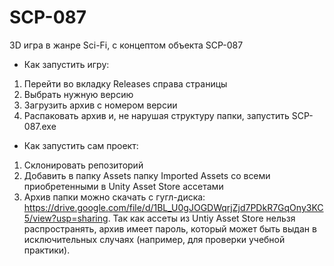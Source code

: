 # SCP-087
3D игра в жанре Sci-Fi, с концептом объекта SCP-087

- Как запустить игру:
1. Перейти во вкладку Releases справа страницы
2. Выбрать нужную версию
3. Загрузить архив с номером версии
4. Распаковать архив и, не нарушая структуру папки, запустить SCP-087.exe

- Как запустить сам проект:
1. Склонировать репозиторий
2. Добавить в папку Assets папку Imported Assets со всеми приобретенными в Unity Asset Store ассетами
3. Архив папки можно скачать с гугл-диска: https://drive.google.com/file/d/1BL_U0gJOGDWqrjZjd7PDkR7GqOny3KC5/view?usp=sharing. Так как ассеты из Untiy Asset Store нельзя распространять, архив имеет пароль, который может быть выдан в исключительных случаях (например, для проверки учебной практики).
